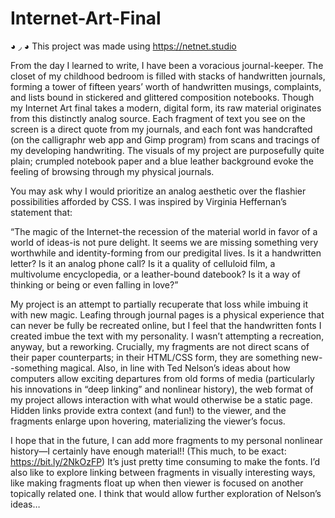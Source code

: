 # Internet-Art-Final
◕ ◞ ◕ This project was made using https://netnet.studio

  From the day I learned to write, I have been a voracious journal-keeper. The closet of my childhood bedroom is filled with stacks of handwritten journals, forming a tower of fifteen years’ worth of handwritten musings, complaints, and lists bound in stickered and glittered composition notebooks. Though my Internet Art final takes a modern, digital form, its raw material originates from this distinctly analog source. Each fragment of text you see on the screen is a direct quote from my journals, and each font was handcrafted (on the calligraphr web app and Gimp program) from scans and tracings of my developing handwriting. The visuals of my project are purposefully quite plain; crumpled notebook paper and a blue leather background evoke the feeling of browsing through my physical journals. 

  You may ask why I would prioritize an analog aesthetic over the flashier possibilities afforded by CSS. I was inspired by Virginia Heffernan’s statement that:

“The magic of the Internet-the recession of the material world in favor of a world of ideas-is not pure delight. It seems we are missing something very worthwhile and      identity-forming from our predigital lives. Is it a handwritten letter? Is it an analog phone call? Is it a quality of celluloid film, a multivolume encyclopedia, or a leather-bound datebook? Is it a way of thinking or being or even falling in love?” 

  My project is an attempt to partially recuperate that loss while imbuing it with new magic. Leafing through journal pages is a physical experience that can never be fully be recreated online, but I feel that the handwritten fonts I created imbue the text with my personality. I wasn’t attempting a recreation, anyway, but a reworking. Crucially, my fragments are not direct scans of their paper counterparts; in their HTML/CSS form, they are something new--something magical. 
Also, in line with Ted Nelson’s ideas about how computers allow exciting departures from old forms of media (particularly his innovations in “deep linking” and nonlinear history), the web format of my project allows interaction with what would otherwise be a static page. Hidden links provide extra context (and fun!) to the viewer, and the fragments enlarge upon hovering, materializing the viewer’s focus. 

  I hope that in the future, I can add more fragments to my personal nonlinear history—I certainly have enough material!! (This much, to be exact: https://bit.ly/2NkOzFP) It’s just pretty time consuming to make the fonts. I’d also like to explore linking between fragments in visually interesting ways, like making fragments float up when then viewer is focused on another topically related one. I think that would allow further exploration of Nelson’s ideas…
